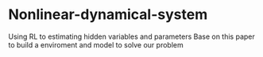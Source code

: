 # Nonlinear-dynamical-system

Using RL to estimating hidden variables and parameters
Base on this paper to build a enviroment and model to solve our problem

